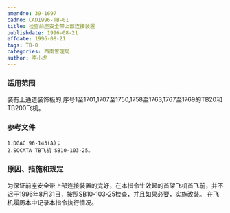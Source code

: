 ```yaml
---
amendno: 39-1697
cadno: CAD1996-TB-01
title: 检查前座安全带上部连接装置
publishdate: 1996-08-21
effdate: 1996-08-21
tags: TB-0
categories: 西南管理局
author: 李小虎
---
```


### 适用范围 
装有上通道装饰板的,序号1至1701,1707至1750,1758至1763,1767至1769的TB20和TB200飞机。

### 参考文件
    1.DGAC 96-143(A)；
    2.SOCATA TB飞机 SB10-103-25。


### 原因、措施和规定 
为保证前座安全带上部连接装置的完好，在本指令生效起的首架飞机首飞前，并不迟于1996年8月31日，按照SB10-103-25检查，并且如果必要，实施改装。 
    在飞机履历本中记录本指令执行情况。
